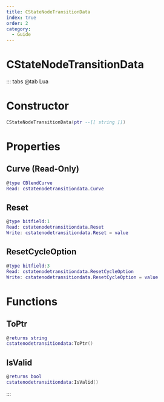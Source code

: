 ```yaml
---
title: CStateNodeTransitionData
index: true
order: 2
category:
  - Guide
---
```


# CStateNodeTransitionData

::: tabs
@tab Lua
# Constructor
```lua
CStateNodeTransitionData(ptr --[[ string ]])
```
# Properties
## Curve (Read-Only)
```lua
@type CBlendCurve
Read: cstatenodetransitiondata.Curve
```
## Reset 
```lua
@type bitfield:1
Read: cstatenodetransitiondata.Reset
Write: cstatenodetransitiondata.Reset = value
```
## ResetCycleOption 
```lua
@type bitfield:3
Read: cstatenodetransitiondata.ResetCycleOption
Write: cstatenodetransitiondata.ResetCycleOption = value
```
# Functions
## ToPtr
```lua
@returns string
cstatenodetransitiondata:ToPtr()
```
## IsValid
```lua
@returns bool
cstatenodetransitiondata:IsValid()
```

:::